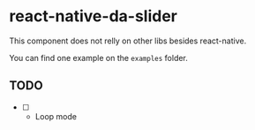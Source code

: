 # react-native-da-slider

This component does not relly on other libs besides react-native.

You can find one example on the `examples` folder.

## TODO
- [ ] - Loop mode
